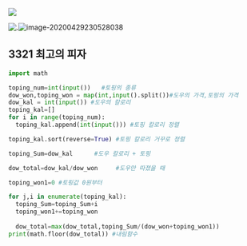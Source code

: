 ![](C:\Users\sky\AppData\Roaming\Typora\typora-user-images\image-20200429230500578.png)

![.]()![image-20200429230528038](C:\Users\sky\AppData\Roaming\Typora\typora-user-images\image-20200429230528038.png)

## 3321 최고의 피자

```python
import math

toping_num=int(input())   #토핑의 종류
dow_won,toping_won = map(int,input().split())#도우의 가격,토핑의 가격
dow_kal = int(input()) #도우의 칼로리
toping_kal=[]
for i in range(toping_num):
  toping_kal.append(int(input())) #토핑 칼로리 정렬

toping_kal.sort(reverse=True) #토핑 칼로리 거꾸로 정렬

toping_Sum=dow_kal      #도우 칼로리 + 토핑

dow_total=dow_kal/dow_won     #도우만 따졌을 때

toping_won1=0 #토핑값 0원부터

for j,i in enumerate(toping_kal):
  toping_Sum=toping_Sum+i
  toping_won1+=toping_won
 
  dow_total=max(dow_total,toping_Sum/(dow_won+toping_won1))
print(math.floor(dow_total)) #내림함수
```

